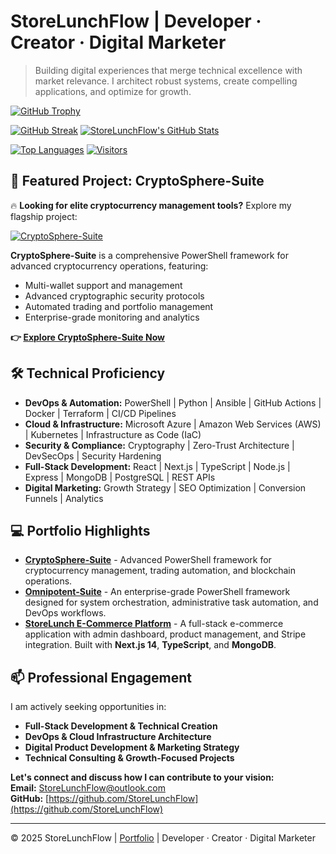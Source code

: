 ﻿# StoreLunchFlow | Developer · Creator · Digital Marketer

> Building digital experiences that merge technical excellence with market relevance. I architect robust systems, create compelling applications, and optimize for growth.

<!-- Achievement-Focused Badge Cluster -->
[![GitHub Trophy](https://github-profile-trophy.vercel.app/?username=StoreLunchFlow&theme=onedark&column=7&margin-w=15&margin-h=15&no-bg=true&no-frame=true)](https://github.com/ryo-ma/github-profile-trophy)

[![GitHub Streak](https://streak-stats.demolab.com?user=StoreLunchFlow&theme=dark&hide_border=true&date_format=M%20j%5B%2C%20Y%5D&mode=weekly)](https://git.io/streak-stats)
[![StoreLunchFlow's GitHub Stats](https://github-readme-stats.vercel.app/api?username=StoreLunchFlow&show_icons=true&theme=vision-friendly-dark&hide_border=true&include_all_commits=true&count_private=true&hide=prs,issues)](https://github.com/StoreLunchFlow)

[![Top Languages](https://github-readme-stats.vercel.app/api/top-langs/?username=StoreLunchFlow&layout=compact&theme=vision-friendly-dark&hide_border=true&langs_count=8&hide=html,css)](https://github.com/StoreLunchFlow)
[![Visitors](https://komarev.com/ghpvc/?username=StoreLunchFlow&label=Profile+Views&color=0e75b6&style=flat)](https://github.com/StoreLunchFlow)

## 🚀 Featured Project: CryptoSphere-Suite

🔥 **Looking for elite cryptocurrency management tools?** Explore my flagship project:

[![CryptoSphere-Suite](https://img.shields.io/badge/🚀_CryptoSphere_Suite-Enterprise_Crypto_Platform-blue?style=for-the-badge&logo=bitcoin)](https://github.com/StoreLunchFlow/CryptoSphere-Suite)

**CryptoSphere-Suite** is a comprehensive PowerShell framework for advanced cryptocurrency operations, featuring:
- Multi-wallet support and management
- Advanced cryptographic security protocols
- Automated trading and portfolio management
- Enterprise-grade monitoring and analytics

**👉 [Explore CryptoSphere-Suite Now](https://github.com/StoreLunchFlow/CryptoSphere-Suite)**

## 🛠️ Technical Proficiency

*   **DevOps & Automation:** PowerShell | Python | Ansible | GitHub Actions | Docker | Terraform | CI/CD Pipelines
*   **Cloud & Infrastructure:** Microsoft Azure | Amazon Web Services (AWS) | Kubernetes | Infrastructure as Code (IaC)
*   **Security & Compliance:** Cryptography | Zero-Trust Architecture | DevSecOps | Security Hardening
*   **Full-Stack Development:** React | Next.js | TypeScript | Node.js | Express | MongoDB | PostgreSQL | REST APIs
*   **Digital Marketing:** Growth Strategy | SEO Optimization | Conversion Funnels | Analytics

## 💻 Portfolio Highlights

*   **[CryptoSphere-Suite](https://github.com/StoreLunchFlow/CryptoSphere-Suite)** - Advanced PowerShell framework for cryptocurrency management, trading automation, and blockchain operations.
*   **[Omnipotent-Suite](https://github.com/StoreLunchFlow/Omnipotent-Suite)** - An enterprise-grade PowerShell framework designed for system orchestration, administrative task automation, and DevOps workflows.
*   **[StoreLunch E-Commerce Platform](https://github.com/StoreLunchFlow/StoreLunch)** - A full-stack e-commerce application with admin dashboard, product management, and Stripe integration. Built with **Next.js 14**, **TypeScript**, and **MongoDB**.

## 📫 Professional Engagement

I am actively seeking opportunities in:
*   **Full-Stack Development & Technical Creation**
*   **DevOps & Cloud Infrastructure Architecture**
*   **Digital Product Development & Marketing Strategy**
*   **Technical Consulting & Growth-Focused Projects**

**Let's connect and discuss how I can contribute to your vision:**  
**Email:** [StoreLunchFlow@outlook.com](mailto:StoreLunchFlow@outlook.com)  
**GitHub:** [https://github.com/StoreLunchFlow](https://github.com/StoreLunchFlow)

---
© 2025 StoreLunchFlow | [Portfolio](https://StoreLunchFlow.github.io) | Developer · Creator · Digital Marketer

